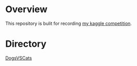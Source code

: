 # Overview
This repository is bulit for recording [my kaggle competition](https://www.kaggle.com/keloli1).  

# Directory  
[DogsVSCats](https://www.kaggle.com/c/dogs-vs-cats)
